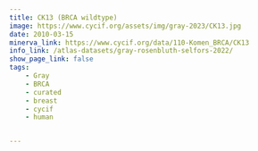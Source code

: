 ```yaml
---
title: CK13 (BRCA wildtype)
image: https://www.cycif.org/assets/img/gray-2023/CK13.jpg
date: 2010-03-15
minerva_link: https://www.cycif.org/data/110-Komen_BRCA/CK13
info_link: /atlas-datasets/gray-rosenbluth-selfors-2022/
show_page_link: false
tags:
    - Gray
    - BRCA
    - curated
    - breast
    - cycif
    - human


---
```

